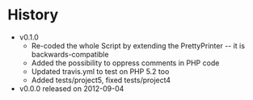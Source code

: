 # History

- v0.1.0
	- Re-coded the whole Script by extending the PrettyPrinter -- it is backwards-compatible
	- Added the possibility to oppress comments in PHP code
	- Updated travis.yml to test on PHP 5.2 too
	- Added tests/project5, fixed tests/project4
- v0.0.0 released on 2012-09-04
